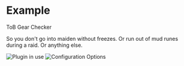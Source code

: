 # Example
ToB Gear Checker

So you don't go into maiden without freezes. Or run out of mud runes during a raid. Or anything else.

![Plugin in use](https://i.imgur.com/ZcC2r9y.png)
![Configuration Options](https://i.imgur.com/Qim7E7B.png)

